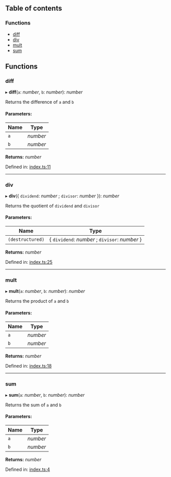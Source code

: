 ## Table of contents

### Functions

*   [diff][1]
*   [div][2]
*   [mult][3]
*   [sum][4]

## Functions

### diff

▸ **diff**(`a`: *number*, `b`: *number*): *number*

Returns the difference of `a` and `b`

#### Parameters:

| Name | Type     |
| ---- | -------- |
| `a`  | *number* |
| `b`  | *number* |

**Returns:** *number*

Defined in: [index.ts:11][5]

***

### div

▸ **div**({ `dividend`: *number* ; `divisor`: *number*  }): *number*

Returns the quotient of `dividend` and `divisor`

#### Parameters:

| Name             | Type                                            |
| ---------------- | ----------------------------------------------- |
| `(destructured)` | { `dividend`: *number* ; `divisor`: *number*  } |

**Returns:** *number*

Defined in: [index.ts:25][6]

***

### mult

▸ **mult**(`a`: *number*, `b`: *number*): *number*

Returns the product of `a` and `b`

#### Parameters:

| Name | Type     |
| ---- | -------- |
| `a`  | *number* |
| `b`  | *number* |

**Returns:** *number*

Defined in: [index.ts:18][7]

***

### sum

▸ **sum**(`a`: *number*, `b`: *number*): *number*

Returns the sum of `a` and `b`

#### Parameters:

| Name | Type     |
| ---- | -------- |
| `a`  | *number* |
| `b`  | *number* |

**Returns:** *number*

Defined in: [index.ts:4][8]

[1]: README.md#diff

[2]: README.md#div

[3]: README.md#mult

[4]: README.md#sum

[5]: https://github.com/Xunnamius/workflow-playground/blob/25db498/src/index.ts#L11

[6]: https://github.com/Xunnamius/workflow-playground/blob/25db498/src/index.ts#L25

[7]: https://github.com/Xunnamius/workflow-playground/blob/25db498/src/index.ts#L18

[8]: https://github.com/Xunnamius/workflow-playground/blob/25db498/src/index.ts#L4
